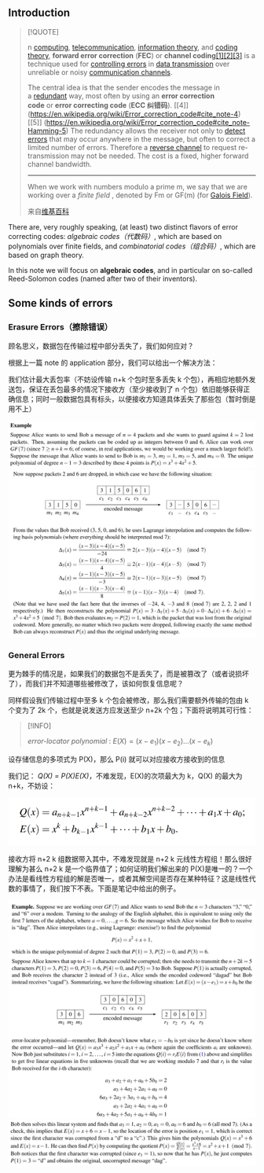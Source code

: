 ## Introduction

> [!QUOTE]
>
> n [computing](https://en.wikipedia.org/wiki/Computing "Computing"), [telecommunication](https://en.wikipedia.org/wiki/Telecommunication "Telecommunication"), [information theory](https://en.wikipedia.org/wiki/Information_theory "Information theory"), and [coding theory](https://en.wikipedia.org/wiki/Coding_theory "Coding theory"), **forward error correction** (**FEC**) or **channel coding**[[1]](https://en.wikipedia.org/wiki/Error_correction_code#cite_note-1)[[2]](https://en.wikipedia.org/wiki/Error_correction_code#cite_note-2)[[3]](https://en.wikipedia.org/wiki/Error_correction_code#cite_note-:0-3) is a technique used for [controlling errors](https://en.wikipedia.org/wiki/Error_control "Error control") in [data transmission](https://en.wikipedia.org/wiki/Data_transmission "Data transmission") over unreliable or noisy [communication channels](https://en.wikipedia.org/wiki/Communication_channel "Communication channel").
> 
> The central idea is that the sender encodes the message in a [redundant](https://en.wikipedia.org/wiki/Redundancy_(information_theory) "Redundancy (information theory)") way, most often by using an **error correction code** or **error correcting code** (**ECC 纠错码**). [[4]] (https://en.wikipedia.org/wiki/Error_correction_code#cite_note-4) [[5]] (https://en.wikipedia.org/wiki/Error_correction_code#cite_note-Hamming-5) The redundancy allows the receiver not only to [detect errors](https://en.wikipedia.org/wiki/Error_detection "Error detection") that may occur anywhere in the message, but often to correct a limited number of errors. Therefore a [reverse channel](https://en.wikipedia.org/wiki/Reverse_channel "Reverse channel") to request re-transmission may not be needed. The cost is a fixed, higher forward channel bandwidth.
>
> ---
>
> When we work with numbers modulo a prime m, we say that we are working over a _finite field_ , denoted by Fm or GF(m) (for [Galois Field](https://en.wikipedia.org/wiki/Finite_field)).
> 
> 来自[维基百科](https://en.wikipedia.org/wiki/Error_correction_code)

There are, very roughly speaking, (at least) two distinct flavors of error correcting codes: _algebraic codes（代数码）_, which are based on polynomials over finite fields, and _combinatorial codes（组合码）_, which are based on graph theory.

In this note we will focus on **algebraic codes**, and in particular on so-called Reed-Solomon codes (named after two of their inventors).

## Some kinds of errors

### Erasure Errors（擦除错误）

顾名思义，数据包在传输过程中部分丢失了，我们如何应对？

根据上一篇 note 的 application 部分，我们可以给出一个解决方法：

我们估计最大丢包率（不妨设传输 n+k 个包时至多丢失 k 个包），再相应地额外发送包，保证在丢包最多的情况下接收方（至少接收到了 n 个包）依旧能够获得正确信息；同时一般数据包具有标头，以便接收方知道具体丢失了那些包（暂时倒是用不上）

![](attachments/09-Error%20Correcting%20Codes.png)![](attachments/09-Error%20Correcting%20Codes-1.png)

### General Errors

更为棘手的情况是，如果我们的数据包不是丢失了，而是被篡改了（或者说损坏了），而我们并不知道哪些被修改了，该如何恢复信息呢？

同样假设我们传输过程中至多 k 个包会被修改，那么我们需要额外传输的包由 k 个变为了 2k 个，也就是说发送方应发送至少 n+2k 个包；下面将说明其可行性：

> [!INFO]
>
> _error-locator polynomial_ : $E(X) = (x-e_{1})(x-e_{2})\dots(x-e_{k})$

设存储信息的多项式为 P(X)，那么 P(i) 就可以对应接收方接收到的信息

我们记： _Q(X) = P(X)E(X)_，不难发现，E(X)的次项最大为 k，Q(X) 的最大为 n+k，不妨设：

![](attachments/09-Error%20Correcting%20Codes-2.png)

接收方将 n+2 k 组数据带入其中，不难发现就是 n+2 k 元线性方程组！那么很好理解为甚么 n+2 k 是一个临界值了；如何证明我们解出来的 P(X)是唯一的？一个办法是看线性方程组的解是否唯一，或者其解空间是否存在某种特征？这是线性代数的事情了，我们按下不表。下面是笔记中给出的例子。

![](attachments/09-Error%20Correcting%20Codes-4.png)![](attachments/09-Error%20Correcting%20Codes-5.png)



